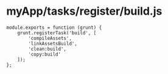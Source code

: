 # myApp/tasks/register/build.js


<docmeta name="displayName" value="build.js">

```
module.exports = function (grunt) {
	grunt.registerTask('build', [
		'compileAssets',
		'linkAssetsBuild',
		'clean:build',
		'copy:build'
	]);
};

```
